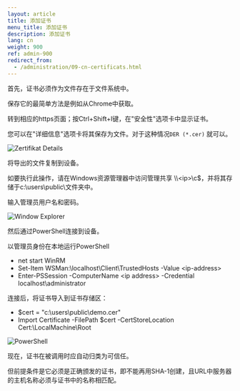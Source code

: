 ```yaml
---
layout: article
title: 添加证书
menu_title: 添加证书
description: 添加证书
lang: cn
weight: 900
ref: admin-900
redirect_from:
  - /administration/09-cn-certificats.html
---
```


首先，证书必须作为文件存在于文件系统中。

保存它的最简单方法是例如从Chrome中获取。


转到相应的https页面；按Ctrl+Shift+I键，在"安全性"选项卡中显示证书。

您可以在"详细信息"选项卡将其保存为文件。对于这种情况`DER (*.cer)` 就可以。

![Zertifikat Details](/assets/images/admin/certificates/zertifikat-details.png)

将导出的文件复制到设备。

如要执行此操作，请在Windows资源管理器中访问管理共享 \\\\\<ip\>\c$，并将其存储于c:\users\public\文件夹中。

输入管理员用户名和密码。

![Window Explorer](/assets/images/admin/certificates/windows-explorer.png)

然后通过PowerShell连接到设备。

以管理员身份在本地运行PowerShell

* net start WinRM
* Set-Item WSMan:\localhost\Client\TrustedHosts -Value \<ip-address\>
* Enter-PSSession -ComputerName \<ip address\> -Credential localhost\administrator

连接后，将证书导入到证书存储区：

* $cert = "c:\users\public\demo.cer"
* Import Certificate -FilePath $cert -CertStoreLocation Cert:\LocalMachine\Root

![PowerShell](/assets/images/admin/certificates/powershell.png)

现在，证书在被调用时应自动归类为可信任。

但前提条件是它必须是正确颁发的证书，即不能再用SHA-1创建，且URL中服务器的主机名称必须与证书中的名称相匹配。
